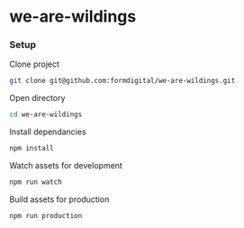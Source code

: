 # we-are-wildings

### Setup

Clone project
```bash
git clone git@github.com:formdigital/we-are-wildings.git
```

Open directory
```bash
cd we-are-wildings
```

Install dependancies
```bash
npm install
```

Watch assets for development
```bash
npm run watch
```

Build assets for production
```bash
npm run production
```
